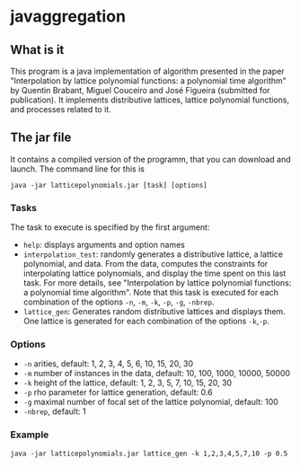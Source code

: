# javaggregation

## What is it

This program is a java implementation of algorithm presented in the paper "Interpolation by lattice polynomial functions: a polynomial time algorithm" by Quentin Brabant, Miguel Couceiro and José Figueira (submitted for publication). It implements distributive lattices, lattice polynomial functions, and processes related to it.

## The jar file

It contains a compiled version of the programm, that you can download and launch. The command line for this is
```
java -jar latticepolynomials.jar [task] [options]
```

### Tasks
The task to execute is specified by the first argument:
* ``help``: displays arguments and  option names
* ``interpolation_test``: randomly generates a distributive lattice, a lattice polynomial, and data. From the data, computes the constraints for interpolating lattice polynomials, and display the time spent on this last task. For more details, see "Interpolation by lattice polynomial functions: a polynomial time algorithm". Note that this task is executed for each combination of the options ``-n``, ``-m``, ``-k``, ``-p``, ``-g``, ``-nbrep``.
* ``lattice_gen``: Generates random distributive lattices and displays them. One lattice is generated for each combination of the options ``-k``,``-p``.

### Options
* ``-n`` arities, default: 1, 2, 3, 4, 5, 6, 10, 15, 20, 30
* ``-m`` number of instances in the data, default: 10, 100, 1000, 10000, 50000
* ``-k`` height of the lattice, default: 1, 2, 3, 5, 7, 10, 15, 20, 30
* ``-p`` rho parameter for lattice generation, default: 0.6
* ``-g`` maximal number of focal set of the lattice polynomial, default: 100
* ``-nbrep``, default: 1

### Example
```java -jar latticepolynomials.jar lattice_gen -k 1,2,3,4,5,7,10 -p 0.5```

